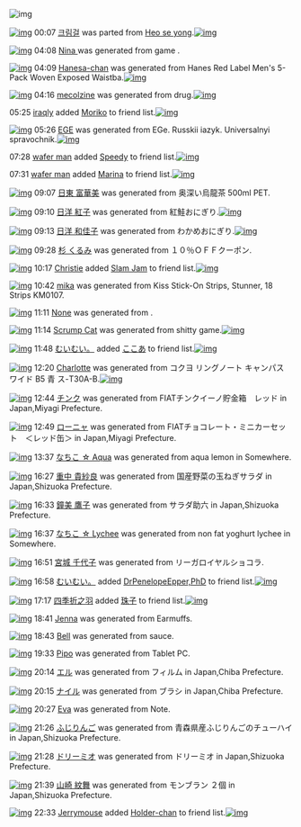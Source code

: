![img](http://gdrive-cdn.herokuapp.com/537b65a5bc09f0000721dda7/512px-barcode.png)

[![img](http://www.deviantsart.com/3lke622.png)](http://www.barcodekanojo.com/kanojo/3191806/%ED%81%AC%EB%A6%BC%EA%B1%B8) 00:07 [크림걸](http://www.barcodekanojo.com/kanojo/3191806/%ED%81%AC%EB%A6%BC%EA%B1%B8) was parted from [Heo se yong](http://www.barcodekanojo.com/kanojo/3191806/%ED%81%AC%EB%A6%BC%EA%B1%B8).[![img](http://www.deviantsart.com/23q3t7f.png)](http://www.barcodekanojo.com/user/19818/Heo%20se%20yong) 

[![img](http://www.deviantsart.com/1rgvm4b.png)](http://www.barcodekanojo.com/kanojo/3192651/Nina%20) 04:08 [Nina ](http://www.barcodekanojo.com/kanojo/3192651/Nina%20) was generated from game .

[![img](http://www.deviantsart.com/1iroa4i.png)](http://www.barcodekanojo.com/kanojo/3192652/Hanesa-chan) 04:09 [Hanesa-chan](http://www.barcodekanojo.com/kanojo/3192652/Hanesa-chan) was generated from Hanes Red Label Men's 5-Pack Woven Exposed Waistba.[![img](http://www.deviantsart.com/2988mlq.jpeg)](http://www.barcodekanojo.com/product_images/barcode/6018079/1423854540/Hanes%20Red%20Label%20Men%27s%205-Pack%20Woven%20Exposed%20Waistba.jpg) 

[![img](http://www.deviantsart.com/39tshta.png)](http://www.barcodekanojo.com/kanojo/3192653/mecolzine) 04:16 [mecolzine](http://www.barcodekanojo.com/kanojo/3192653/mecolzine) was generated from drug.[![img](http://www.deviantsart.com/husmic.jpeg)](http://www.barcodekanojo.com/product_images/barcode/6018080/1423854924/50x50xdrug.jpg,qw=88,ah=88.pagespeed.ic.xuGoMDyHyx.jpg) 

05:25 [iraqly](http://www.barcodekanojo.com/user/500152/iraqly) added [Moriko](http://www.barcodekanojo.com/kanojo/2521460/Moriko) to friend list.[![img](http://www.deviantsart.com/8796np.png)](http://www.barcodekanojo.com/kanojo/2521460/Moriko) 

[![img](http://www.deviantsart.com/6cf1lb.png)](http://www.barcodekanojo.com/kanojo/3192654/EGE) 05:26 [EGE](http://www.barcodekanojo.com/kanojo/3192654/EGE) was generated from EGe. Russkii iazyk. Universalnyi spravochnik.[![img](http://www.deviantsart.com/3t7u4kd.jpeg)](http://www.barcodekanojo.com/product_images/barcode/6018082/1423859163/50x50xEGe.,P20Russkii,P20iazyk.,P20Universalnyi,P20spravochnik.jpg,qw=88,ah=88.pagespeed.ic.RMb1Qx3qPm.jpg) 

07:28 [wafer man](http://www.barcodekanojo.com/user/500154/wafer%20man) added [Speedy](http://www.barcodekanojo.com/kanojo/2892235/Speedy) to friend list.[![img](http://www.deviantsart.com/2tuc7og.png)](http://www.barcodekanojo.com/kanojo/2892235/Speedy) 

07:31 [wafer man](http://www.barcodekanojo.com/user/500154/wafer%20man) added [Marina](http://www.barcodekanojo.com/kanojo/1016193/Marina) to friend list.[![img](http://www.deviantsart.com/3fg6otk.png)](http://www.barcodekanojo.com/kanojo/1016193/Marina) 

[![img](http://www.deviantsart.com/qracdr.png)](http://www.barcodekanojo.com/kanojo/3192655/%E6%97%A5%E6%9D%B1%20%E5%AF%8C%E8%8F%AF%E7%BE%8E) 09:07 [日東 富華美](http://www.barcodekanojo.com/kanojo/3192655/%E6%97%A5%E6%9D%B1%20%E5%AF%8C%E8%8F%AF%E7%BE%8E) was generated from 奥深い烏龍茶 500ml PET.

[![img](http://www.deviantsart.com/1bnpjla.png)](http://www.barcodekanojo.com/kanojo/3192656/%E6%97%A5%E6%B4%8B%20%E7%B4%85%E5%AD%90) 09:10 [日洋 紅子](http://www.barcodekanojo.com/kanojo/3192656/%E6%97%A5%E6%B4%8B%20%E7%B4%85%E5%AD%90) was generated from 紅鮭おにぎり.[![img](http://www.deviantsart.com/2hgqbk6.jpeg)](http://www.barcodekanojo.com/product_images/barcode/4633365/1368711105/%E7%9B%B4%E5%B7%BB%E3%81%8A%E3%81%AB%E3%81%8E%E3%82%8A%20%E7%B4%85%E9%AE%AD.jpg) 

[![img](http://www.deviantsart.com/1v8v987.png)](http://www.barcodekanojo.com/kanojo/3192657/%E6%97%A5%E6%B4%8B%20%E5%92%8C%E4%BD%B3%E5%AD%90) 09:13 [日洋 和佳子](http://www.barcodekanojo.com/kanojo/3192657/%E6%97%A5%E6%B4%8B%20%E5%92%8C%E4%BD%B3%E5%AD%90) was generated from わかめおにぎり.[![img](http://www.deviantsart.com/3kv809a.jpeg)](http://www.barcodekanojo.com/product_images/barcode/4233402/1347963862/%E3%82%8F%E3%81%8B%E3%82%81%E3%81%8A%E3%81%AB%E3%81%8E%E3%82%8A.jpg) 

[![img](http://www.deviantsart.com/fgtqiu.png)](http://www.barcodekanojo.com/kanojo/3192658/%E6%9D%89%20%E3%81%8F%E3%82%8B%E3%81%BF) 09:28 [杉 くるみ](http://www.barcodekanojo.com/kanojo/3192658/%E6%9D%89%20%E3%81%8F%E3%82%8B%E3%81%BF) was generated from １０％ＯＦＦクーポン.

[![img](http://www.deviantsart.com/2vp6n8o.jpeg)](http://www.barcodekanojo.com/user/500156/Christie) 10:17 [Christie](http://www.barcodekanojo.com/user/500156/Christie) added [Slam Jam](http://www.barcodekanojo.com/kanojo/3182640/Slam%20Jam) to friend list.[![img](http://www.deviantsart.com/34a7uvl.png)](http://www.barcodekanojo.com/kanojo/3182640/Slam%20Jam) 

[![img](http://www.deviantsart.com/33cje62.png)](http://www.barcodekanojo.com/kanojo/3192659/mika) 10:42 [mika](http://www.barcodekanojo.com/kanojo/3192659/mika) was generated from Kiss Stick-On Strips, Stunner, 18 Strips KM0107.

[![img](http://www.deviantsart.com/26f7fet.png)](http://www.barcodekanojo.com/kanojo/3192660/Juana) 11:11 [None](http://www.barcodekanojo.com/kanojo/3192660/Juana) was generated from .

[![img](http://www.deviantsart.com/27bq31t.png)](http://www.barcodekanojo.com/kanojo/3192661/Scrump%20Cat) 11:14 [Scrump Cat](http://www.barcodekanojo.com/kanojo/3192661/Scrump%20Cat) was generated from shitty game.[![img](http://www.deviantsart.com/2nvbiji.jpeg)](http://www.barcodekanojo.com/product_images/barcode/6018091/1423880024/shitty%20game.jpg) 

[![img](http://www.deviantsart.com/1cgmioj.jpeg)](http://www.barcodekanojo.com/user/2676/%E3%82%80%E3%81%84%E3%82%80%E3%81%84%E3%80%82) 11:48 [むいむい。](http://www.barcodekanojo.com/user/2676/%E3%82%80%E3%81%84%E3%82%80%E3%81%84%E3%80%82) added [ここあ](http://www.barcodekanojo.com/kanojo/3022104/%E3%81%93%E3%81%93%E3%81%82) to friend list.[![img](http://www.deviantsart.com/3l4ecid.png)](http://www.barcodekanojo.com/kanojo/3022104/%E3%81%93%E3%81%93%E3%81%82) 

[![img](http://www.deviantsart.com/omeemc.png)](http://www.barcodekanojo.com/kanojo/3192662/Charlotte) 12:20 [Charlotte](http://www.barcodekanojo.com/kanojo/3192662/Charlotte) was generated from コクヨ リングノート キャンパス ワイド B5 青 ス-T30A-B.[![img](http://www.deviantsart.com/103uph8.jpeg)](http://www.barcodekanojo.com/product_images/barcode/6018093/1423883945/%E3%82%B3%E3%82%AF%E3%83%A8%20%E3%83%AA%E3%83%B3%E3%82%B0%E3%83%8E%E3%83%BC%E3%83%88%20%E3%82%AD%E3%83%A3%E3%83%B3%E3%83%91%E3%82%B9%20%E3%83%AF%E3%82%A4%E3%83%89%20B5%20%E9%9D%92%20%E3%82%B9-T30A-B.jpg) 

[![img](http://www.deviantsart.com/ojrc51.png)](http://www.barcodekanojo.com/kanojo/3192663/%E3%83%81%E3%83%B3%E3%82%AF) 12:44 [チンク](http://www.barcodekanojo.com/kanojo/3192663/%E3%83%81%E3%83%B3%E3%82%AF) was generated from FIATチンクイーノ貯金箱　レッド in Japan,Miyagi Prefecture.

[![img](http://www.deviantsart.com/pvl9up.png)](http://www.barcodekanojo.com/kanojo/3192664/%E3%83%AD%E3%83%BC%E3%83%8B%E3%83%A3) 12:49 [ローニャ](http://www.barcodekanojo.com/kanojo/3192664/%E3%83%AD%E3%83%BC%E3%83%8B%E3%83%A3) was generated from FIATチョコレート・ミニカーセット　＜レッド缶＞ in Japan,Miyagi Prefecture.

[![img](http://www.deviantsart.com/3haihsf.png)](http://www.barcodekanojo.com/kanojo/3192665/%E3%81%AA%E3%81%A1%E3%81%93%20%E2%98%86%20Aqua) 13:37 [なちこ ☆ Aqua](http://www.barcodekanojo.com/kanojo/3192665/%E3%81%AA%E3%81%A1%E3%81%93%20%E2%98%86%20Aqua) was generated from aqua lemon in Somewhere.

[![img](http://www.deviantsart.com/1eumn54.png)](http://www.barcodekanojo.com/kanojo/3192666/%E9%87%8D%E4%B8%AD%20%E8%B2%B4%E7%B4%97%E8%89%AF) 16:27 [重中 貴紗良](http://www.barcodekanojo.com/kanojo/3192666/%E9%87%8D%E4%B8%AD%20%E8%B2%B4%E7%B4%97%E8%89%AF) was generated from 国産野菜の玉ねぎサラダ in Japan,Shizuoka Prefecture.

[![img](http://www.deviantsart.com/bpc4v4.png)](http://www.barcodekanojo.com/kanojo/3192667/%E9%90%98%E7%BE%8E%20%E9%B7%B9%E5%AD%90) 16:33 [鐘美 鷹子](http://www.barcodekanojo.com/kanojo/3192667/%E9%90%98%E7%BE%8E%20%E9%B7%B9%E5%AD%90) was generated from サラダ助六 in Japan,Shizuoka Prefecture.

[![img](http://www.deviantsart.com/b4pmju.png)](http://www.barcodekanojo.com/kanojo/3192668/%E3%81%AA%E3%81%A1%E3%81%93%20%E2%98%86%20Lychee) 16:37 [なちこ ☆ Lychee](http://www.barcodekanojo.com/kanojo/3192668/%E3%81%AA%E3%81%A1%E3%81%93%20%E2%98%86%20Lychee) was generated from non fat yoghurt lychee in Somewhere.

[![img](http://www.deviantsart.com/47kuj8.png)](http://www.barcodekanojo.com/kanojo/3192669/%E5%AE%AE%E5%9F%8E%20%E5%8D%83%E4%BB%A3%E5%AD%90) 16:51 [宮城 千代子](http://www.barcodekanojo.com/kanojo/3192669/%E5%AE%AE%E5%9F%8E%20%E5%8D%83%E4%BB%A3%E5%AD%90) was generated from リーガロイヤルショコラ.

[![img](http://www.deviantsart.com/1cgmioj.jpeg)](http://www.barcodekanojo.com/user/2676/%E3%82%80%E3%81%84%E3%82%80%E3%81%84%E3%80%82) 16:58 [むいむい。](http://www.barcodekanojo.com/user/2676/%E3%82%80%E3%81%84%E3%82%80%E3%81%84%E3%80%82) added [DrPenelopeEpper,PhD](http://www.barcodekanojo.com/kanojo/3154273/DrPenelopeEpper%2CPhD) to friend list.[![img](http://www.deviantsart.com/36kvrhs.png)](http://www.barcodekanojo.com/kanojo/3154273/DrPenelopeEpper%2CPhD) 

[![img](http://www.deviantsart.com/2uqk5m8.jpeg)](http://www.barcodekanojo.com/user/500160/%E5%9B%9B%E5%AD%A3%E6%8A%98%E4%B9%8B%E7%BE%BD) 17:17 [四季折之羽](http://www.barcodekanojo.com/user/500160/%E5%9B%9B%E5%AD%A3%E6%8A%98%E4%B9%8B%E7%BE%BD) added [珠子](http://www.barcodekanojo.com/kanojo/962812/%E7%8F%A0%E5%AD%90) to friend list.[![img](http://www.deviantsart.com/3cg3dq0.png)](http://www.barcodekanojo.com/kanojo/962812/%E7%8F%A0%E5%AD%90) 

[![img](http://www.deviantsart.com/2r8gi87.png)](http://www.barcodekanojo.com/kanojo/3192670/Jenna) 18:41 [Jenna](http://www.barcodekanojo.com/kanojo/3192670/Jenna) was generated from Earmuffs.

[![img](http://www.deviantsart.com/1qo010p.png)](http://www.barcodekanojo.com/kanojo/3192671/Bell) 18:43 [Bell](http://www.barcodekanojo.com/kanojo/3192671/Bell) was generated from sauce.

[![img](http://www.deviantsart.com/3h7gj6o.png)](http://www.barcodekanojo.com/kanojo/3192672/Pipo) 19:33 [Pipo](http://www.barcodekanojo.com/kanojo/3192672/Pipo) was generated from Tablet PC.

[![img](http://www.deviantsart.com/2nje0it.png)](http://www.barcodekanojo.com/kanojo/3192673/%E3%82%A8%E3%83%AB) 20:14 [エル](http://www.barcodekanojo.com/kanojo/3192673/%E3%82%A8%E3%83%AB) was generated from フィルム in Japan,Chiba Prefecture.

[![img](http://www.deviantsart.com/2u2mmsb.png)](http://www.barcodekanojo.com/kanojo/3192674/%E3%83%8A%E3%82%A4%E3%83%AB) 20:15 [ナイル](http://www.barcodekanojo.com/kanojo/3192674/%E3%83%8A%E3%82%A4%E3%83%AB) was generated from ブラシ in Japan,Chiba Prefecture.

[![img](http://www.deviantsart.com/34t5t2o.png)](http://www.barcodekanojo.com/kanojo/3192675/Eva) 20:27 [Eva](http://www.barcodekanojo.com/kanojo/3192675/Eva) was generated from Note.

[![img](http://www.deviantsart.com/mltc06.png)](http://www.barcodekanojo.com/kanojo/3192676/%E3%81%B5%E3%81%98%E3%82%8A%E3%82%93%E3%81%94) 21:26 [ふじりんご](http://www.barcodekanojo.com/kanojo/3192676/%E3%81%B5%E3%81%98%E3%82%8A%E3%82%93%E3%81%94) was generated from 青森県産ふじりんごのチューハイ in Japan,Shizuoka Prefecture.

[![img](http://www.deviantsart.com/3dkuvlo.png)](http://www.barcodekanojo.com/kanojo/3192677/%E3%83%89%E3%83%AA%E3%83%BC%E3%83%9F%E3%82%AA) 21:28 [ドリーミオ](http://www.barcodekanojo.com/kanojo/3192677/%E3%83%89%E3%83%AA%E3%83%BC%E3%83%9F%E3%82%AA) was generated from ドリーミオ in Japan,Shizuoka Prefecture.

[![img](http://www.deviantsart.com/moaduj.png)](http://www.barcodekanojo.com/kanojo/3192678/%E5%B1%B1%E5%B4%8E%20%E7%B4%8B%E8%88%9E) 21:39 [山崎 紋舞](http://www.barcodekanojo.com/kanojo/3192678/%E5%B1%B1%E5%B4%8E%20%E7%B4%8B%E8%88%9E) was generated from モンブラン ２個 in Japan,Shizuoka Prefecture.

[![img](http://www.deviantsart.com/3v33gp3.jpeg)](http://www.barcodekanojo.com/user/245002/Jerrymouse) 22:33 [Jerrymouse](http://www.barcodekanojo.com/user/245002/Jerrymouse) added [Holder-chan](http://www.barcodekanojo.com/kanojo/2763406/Holder-chan) to friend list.[![img](http://www.deviantsart.com/37oku3a.png)](http://www.barcodekanojo.com/kanojo/2763406/Holder-chan) 

